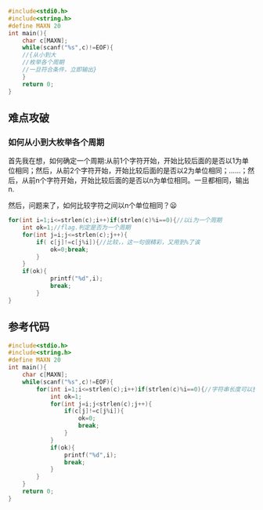 

```c
#include<stdi0.h>
#include<string.h>
#define MAXN 20
int main(){
    char c[MAXN];
    while(scanf("%s",c)!=EOF){
    //{从小到大
    //枚举各个周期
    //一旦符合条件，立即输出}
    }
    return 0;
}
```

## 难点攻破

### 如何从小到大枚举各个周期

首先我在想，如何确定一个周期:从前1个字符开始，开始比较后面的是否以1为单位相同；然后，从前2个字符开始，开始比较后面的是否以2为单位相同；……；然后，从前n个字符开始，开始比较后面的是否以n为单位相同。一旦都相同，输出n.

然后，问题来了，如何比较字符之间以n个单位相同？:frowning:

```c
for(int i=1;i<=strlen(c);i++)if(strlen(c)%i==0){//以i为一个周期
    int ok=1;//flag.判定是否为一个周期
    for(int j=i;j<=strlen(c);j++){
        if( c[j]!=c[j%i]){//比较，，这一句很精彩，又用到%了诶
            ok=0;break;
        }
    }
    if(ok){
            printf("%d",i);
            break;
        }
}
```

## 参考代码

```c
#include<stdio.h>
#include<string.h>
#define MAXN 20
int main(){
	char c[MAXN];
	while(scanf("%s",c)!=EOF){
		for(int i=1;i<=strlen(c);i++)if(strlen(c)%i==0){//字符串长度可以整除周期
			int ok=1;
			for(int j=i;j<strlen(c);j++){
				if(c[j]!=c[j%i]){
					ok=0;
					break;
				}
			}
			if(ok){
				printf("%d",i);
				break;
			}
		}
	}
	return 0;
}
```

